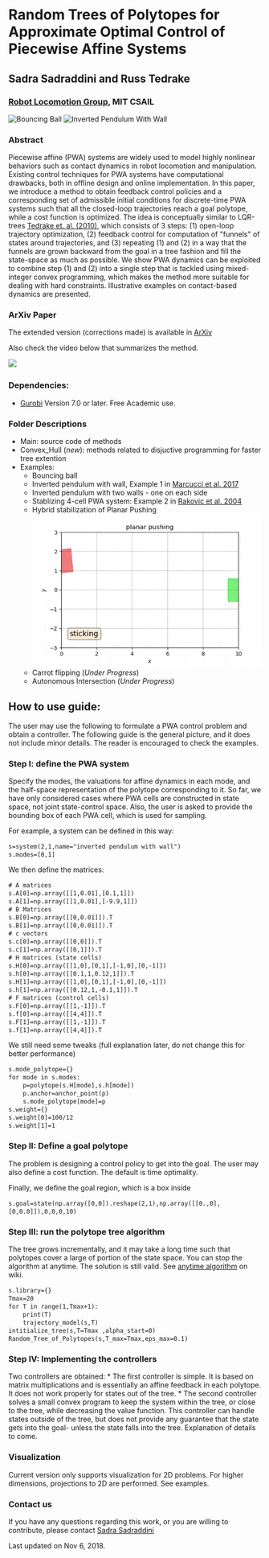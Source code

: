 # Random Trees of Polytopes for Approximate Optimal Control of Piecewise Affine Systems
## Sadra Sadraddini and Russ Tedrake
### [Robot Locomotion Group](http://groups.csail.mit.edu/locomotion/), MIT CSAIL

![Bouncing Ball](https://github.com/sadraddini/PWA-Control/raw/master/Examples/Bouncing_ball/figures/ball_iterations.gif)
![Inverted Pendulum With Wall](https://github.com/sadraddini/PWA-Control/raw/master/Examples/Inv_pendulum_wall/figures/inv_pendulum_wall_iterations.gif)

### Abstract
Piecewise affine (PWA) systems are widely used to model highly nonlinear behaviors such as contact dynamics in robot locomotion and manipulation. Existing control techniques for PWA systems have computational drawbacks, both in offline design and online implementation. 
In this paper, we introduce a method to obtain feedback control policies and a corresponding  set of admissible initial conditions for discrete-time PWA systems such that all the closed-loop trajectories reach a goal polytope, while a cost function is optimized. 
The idea is conceptually similar to LQR-trees [Tedrake et. al. (2010)](https://groups.csail.mit.edu/robotics-center/public_papers/Tedrake10.pdf), which consists of 3 steps: (1) open-loop trajectory optimization, (2) feedback control for computation of "funnels" of states around trajectories, and (3) repeating (1) and (2) in a way that the funnels are grown backward from the goal in a tree fashion and fill the state-space as much as possible. We show PWA dynamics can be exploited to combine step (1) and (2) into a single step that is tackled using mixed-integer convex programming, which makes the method more suitable for dealing with hard constraints. Illustrative examples on contact-based dynamics are presented. 

### ArXiv Paper
The extended version (corrections made) is available in [ArXiv](https://arxiv.org/pdf/1809.09716.pdf)

Also check the video below that summarizes the method.

[![](http://img.youtube.com/vi/gGH0EuIzkgY/0.jpg)](http://www.youtube.com/watch?v=gGH0EuIzkgY "Polytopic Trees")


### Dependencies:
* [Gurobi](http://www.gurobi.com/) Version 7.0 or later. Free Academic use.

### Folder Descriptions
* Main: source code of methods
* Convex_Hull (*new*): methods related to disjuctive programming for faster tree extention 
* Examples: 
    * Bouncing ball 
    * Inverted pendulum with wall, Example 1 in [Marcucci et al. 2017](http://groups.csail.mit.edu/robotics-center/public_papers/Marcucci17.pdf)
    * Inverted pendulum with two walls - one on each side
    * Stablizing 4-cell PWA system: Example 2 in [Rakovic et al. 2004](https://www.researchgate.net/profile/Michal_Kvasnica/publication/4143171_Computation_of_invariant_sets_for_piecewise_affine_discrete_time_systems_subject_to_bounded_disturbances/links/54d0b5930cf298d65668244c/Computation-of-invariant-sets-for-piecewise-affine-discrete-time-systems-subject-to-bounded-disturbances.pdf)
    * Hybrid stabilization of Planar Pushing ![](pushing_labeled.gif "Pushing!")
    * Carrot flipping (*Under Progress*)
    * Autonomous Intersection (*Under Progress*)
    

## How to use guide:
The user may use the following to formulate a PWA control problem and obtain a controller. The following guide is the general picture, and it does not include minor details. The reader is encouraged to check the examples. 

### Step I: define the PWA system

Specify the modes, the valuations for affine dynamics in each mode, and the half-space representation of the polytope corresponding to it. 
So far, we have only considered cases where PWA cells are constructed in state space, not joint state-control space. Also, the user is asked to provide the bounding box of each PWA cell, which is used for sampling.

For example, a system can be defined in this way:
```
s=system(2,1,name="inverted pendulum with wall")
s.modes=[0,1]
```
We then define the matrices:
```
# A matrices
s.A[0]=np.array([[1,0.01],[0.1,1]])
s.A[1]=np.array([[1,0.01],[-9.9,1]])
# B Matrices
s.B[0]=np.array([[0,0.01]]).T
s.B[1]=np.array([[0,0.01]]).T
# c vectors
s.c[0]=np.array([[0,0]]).T
s.c[1]=np.array([[0,1]]).T
# H matrices (state cells)
s.H[0]=np.array([[1,0],[0,1],[-1,0],[0,-1]])
s.h[0]=np.array([[0.1,1,0.12,1]]).T   
s.H[1]=np.array([[1,0],[0,1],[-1,0],[0,-1]])
s.h[1]=np.array([[0.12,1,-0.1,1]]).T  
# F matrices (control cells)
s.F[0]=np.array([[1,-1]]).T
s.f[0]=np.array([[4,4]]).T
s.F[1]=np.array([[1,-1]]).T
s.f[1]=np.array([[4,4]]).T
```
We still need some tweaks (full explanation later, do not change this for better performance)
```
s.mode_polytope={}
for mode in s.modes:
    p=polytope(s.H[mode],s.h[mode])
    p.anchor=anchor_point(p)
    s.mode_polytope[mode]=p
s.weight={}
s.weight[0]=100/12
s.weight[1]=1
```

### Step II: Define a goal polytope
The problem is designing a control policy to get into the goal. The user may also define a cost function. The default is time optimality. 


Finally, we define the goal region, which is a box inside 
```
s.goal=state(np.array([0,0]).reshape(2,1),np.array([[0.,0],[0,0.0]]),0,0,0,10)
```

### Step III: run the polytope tree algorithm
The tree grows incrementally, and it may take a long time such that polytopes cover a large of portion of the state space. You can stop the algorithm at anytime.
The solution is still valid. See [anytime algorithm](https://en.wikipedia.org/wiki/Anytime_algorithm) on wiki. 

```
s.library={}
Tmax=20
for T in range(1,Tmax+1):
    print(T)
    trajectory_model(s,T)
intitialize_tree(s,T=Tmax ,alpha_start=0)
Random_Tree_of_Polytopes(s,T_max=Tmax,eps_max=0.1)
```

### Step IV: Implementing the controllers
Two controllers are obtained:
    * The first controller is simple. It is based on matrix multiplications and is essentially an affine feedback in each polytope. It does not work properly for states out of the tree. 
    * The second controller solves a small convex program to keep the system within the tree, or close to the tree, while decreasing the value function. This controller can handle states outside of the tree, but does not provide any guarantee that the state gets into the goal- unless the state falls into the tree.
Explanation of details to come.

### Visualization
Current version only supports visualization for 2D problems. For higher dimensions, projections to 2D are performed. See examples. 

### Contact us
If you have any questions regarding this work, or you are willing to contribute, please contact [Sadra Sadraddini](mailto:sadra@mit.edu) 

Last updated on Nov 6, 2018.
